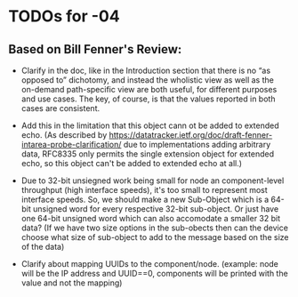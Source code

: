 # TODOs for -04

## Based on Bill Fenner's Review:
- Clarify in the doc, like in the Introduction section that there is no “as opposed to” dichotomy, and instead the wholistic view as well as the on-demand path-specific view are both useful, for different purposes and use cases. The key, of course, is that the values reported in both cases are consistent.

- Add this in the limitation that this object cann ot be added to extended echo. (As described by https://datatracker.ietf.org/doc/draft-fenner-intarea-probe-clarification/ due to implementations adding arbitrary data, RFC8335 only permits the single extension object for extended echo, so this object can't be added to extended echo at all.)

- Due to 32-bit unsiegned work being small for node an component-level throughput (high interface speeds), it's too small to represent most interface speeds. So, we should make a new Sub-Object which is a 64-bit unsigned word for every respective 32-bit sub-object. Or just have one 64-bit unsigned word which can also accomodate a smaller 32 bit data?
(If we have two size options in the sub-obects then can the device choose what size of sub-object to add to the message based on the size of the data)

- Clarify about mapping UUIDs to the component/node. (example: node will be the IP address and UUID==0, components will be printed with the value and not the mapping)